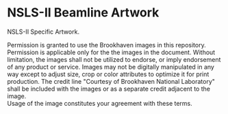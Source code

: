 # NSLS-II Beamline Artwork
NSLS-II Specific Artwork. 

Permission is granted to use the Brookhaven images in this repository. 
Permission is applicable only for the the images in the document. Without 
limitation, the images shall not be utilized to endorse, or imply 
endorsement of any product or service.  Images may not be digitally 
manipulated in any way except to adjust size, crop or color attributes 
to optimize it for print production.  The credit line "Courtesy 
of Brookhaven National Laboratory" shall be included with the images 
or as a separate credit adjacent to the image.  
Usage of the image constitutes your agreement with these terms.
